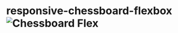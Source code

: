 # responsive-chessboard-flexbox![Chessboard Flex](https://user-images.githubusercontent.com/57823091/140923742-e75d9cda-a154-4a83-9c1d-e5b737241bdb.png)
